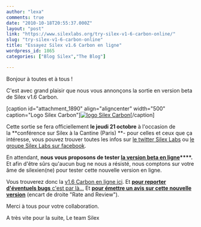 ```yaml
---
author: "lexa"
comments: true
date: "2010-10-18T20:55:37.000Z"
layout: "post"
link: "https://www.silexlabs.org/try-silex-v1-6-carbon-online/"
slug: "try-silex-v1-6-carbon-online"
title: "Essayez Silex v1.6 Carbon en ligne"
wordpress_id: 1865
categories: ["Blog Silex","The Blog"]

---
```

Bonjour à toutes et à tous !


C'est avec grand plaisir que nous vous annonçons la sortie en version beta de Silex v1.6 Carbon.

[caption id="attachment_1890" align="aligncenter" width="500" caption="Logo Silex Carbon"][![logo Silex Carbon](https://www.silexlabs.org/wp-content/uploads/2010/10/4973074129_12a8cc6fcd.jpg)](https://www.silexlabs.org/2010/10/try-silex-v1-6-carbon-online/4973074129_12a8cc6fcd-2/)[/caption]

Cette sortie se fera officiellement **le jeudi 21 octobre** à l'occasion de la **conférence sur Silex à la Cantine (Paris) **- pour celles et ceux que ça intéresse, vous pouvez trouver toutes les infos sur [le twitter Silex Labs](http://twitter.com/silexlabs) ou [le groupe Silex Labs sur facebook](http://www.facebook.com/group.php?gid=143614919006712).


En attendant, **nous vous proposons de tester [la version beta en ligne](http://demos.silexlabs.org/silex/)****.**
Et afin d'être sûrs qu'aucun bug ne nous a résisté, nous comptons sur votre âme de silexien(ne) pour tester cette nouvelle version en ligne.




Vous trouverez donc la [v1.6 Carbon en ligne ici](http://demos.silexlabs.org/silex/).
Et **[pour reporter d'éventuels bugs](http://community.silexlabs.org/silex/forum_fr/)**[ c'est par là...](http://community.silexlabs.org/silex/forum_fr/)
Et **[pour émettre un avis sur cette nouvelle version](https://sourceforge.net/projects/silex/)** (encart de droite "Rate and Review").




Merci à tous pour votre collaboration.




A très vite pour la suite,
Le team Silex

